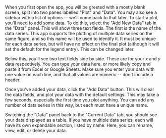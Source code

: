 When you first open the app, you will be greeted with a mostly blank screen, split into two panes labelled "Plot" and "Data". You may also see a sidebar with a list of options -- we'll come back to that later. To start a plot, you'll need to add some data. To do this, select the "Add New Data" tab in the "Data" panel. This will show three text fields. The first is the name of the data series. This app supports the plotting of multiple data series on the same figure, and so this name will be used to identify it. It must be unique for each data series, but will have no effect on the final plot (although it will set the default for the legend entry). This can be changed later.
                
Below this, you'll see two text fields side by side. These are for your $x$ and $y$ data respectively. You can type your data here, or more likely copy and paste it from Excel or Google Sheets. Make sure you enter your data with one value on each line, and that all values are numeric -- don't include a header.
                
Once you've added your data, click the "Add Data" button. This will clear the data fields, and plot your data with the default settings. This may take a few seconds, especially the first time you plot anything. You can add any number of data series in this way, but each must have a unique name.
                
Switching the "Data" panel back to the "Current Data" tab, you should see your data displayed as a table. If you have multiple data series, each will have its own expandable section, listed by name. Here, you can rename, view, edit, or delete your data.